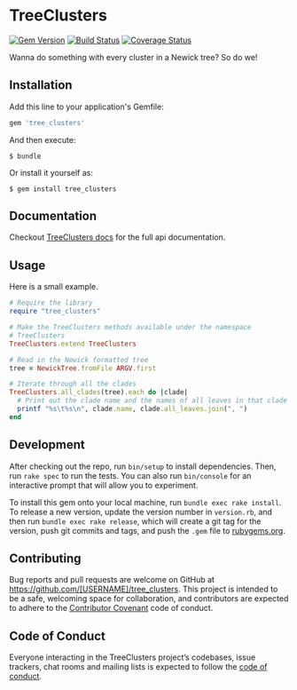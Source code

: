 # TreeClusters

[![Gem Version](https://badge.fury.io/rb/tree_clusters.svg)](http://badge.fury.io/rb/tree_clusters) [![Build Status](https://travis-ci.org/mooreryan/tree_clusters.svg?branch=master)](https://travis-ci.org/mooreryan/tree_clusters) [![Coverage Status](https://coveralls.io/repos/mooreryan/tree_clusters/badge.svg)](https://coveralls.io/r/mooreryan/tree_clusters)

Wanna do something with every cluster in a Newick tree? So do we!

## Installation

Add this line to your application's Gemfile:

```ruby
gem 'tree_clusters'
```

And then execute:

    $ bundle

Or install it yourself as:

    $ gem install tree_clusters

## Documentation

Checkout
[TreeClusters docs](http://rubydoc.info/gems/tree_clusters)
for the full api documentation.

## Usage

Here is a small example.

```ruby
# Require the library
require "tree_clusters"

# Make the TreeClusters methods available under the namespace
# TreeClusters
TreeClusters.extend TreeClusters

# Read in the Newick formatted tree
tree = NewickTree.fromFile ARGV.first

# Iterate through all the clades
TreeClusters.all_clades(tree).each do |clade|
  # Print out the clade name and the names of all leaves in that clade
  printf "%s\t%s\n", clade.name, clade.all_leaves.join(", ")
end
```

## Development

After checking out the repo, run `bin/setup` to install dependencies. Then, run `rake spec` to run the tests. You can also run `bin/console` for an interactive prompt that will allow you to experiment.

To install this gem onto your local machine, run `bundle exec rake install`. To release a new version, update the version number in `version.rb`, and then run `bundle exec rake release`, which will create a git tag for the version, push git commits and tags, and push the `.gem` file to [rubygems.org](https://rubygems.org).

## Contributing

Bug reports and pull requests are welcome on GitHub at https://github.com/[USERNAME]/tree_clusters. This project is intended to be a safe, welcoming space for collaboration, and contributors are expected to adhere to the [Contributor Covenant](http://contributor-covenant.org) code of conduct.

## Code of Conduct

Everyone interacting in the TreeClusters project’s codebases, issue trackers, chat rooms and mailing lists is expected to follow the [code of conduct](https://github.com/[USERNAME]/tree_clusters/blob/master/CODE_OF_CONDUCT.md).
